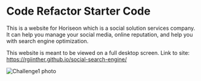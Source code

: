 # Code Refactor Starter Code

This is a website for Horiseon which is a social solution services company. It can help you manage  your social media, online reputation, and help you with search engine optimization. 

This website is meant to be viewed on a full desktop screen. 
Link to site: https://rgiinther.github.io/social-search-engine/

![Challenge1 photo](https://user-images.githubusercontent.com/98620163/158033536-1ed532d3-851b-4710-bcfd-1ca7283dc00e.jpeg)
